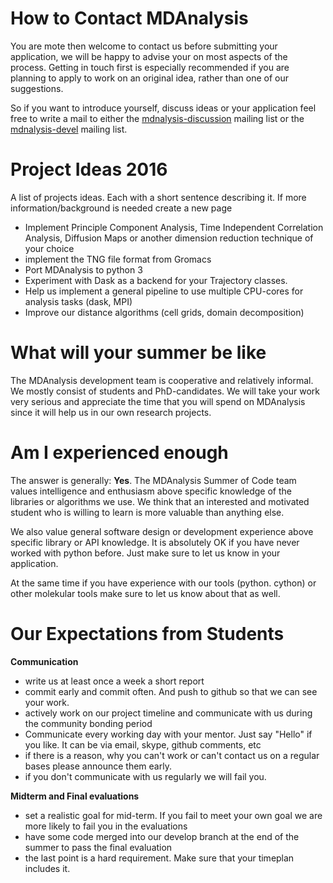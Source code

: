 # How to Contact MDAnalysis

You are mote then welcome to contact us before submitting your application, we will be happy to advise your on most aspects of the process. Getting in touch first is especially recommended if you are planning to apply to work on an original idea, rather than one of our suggestions.

So if you want to introduce yourself, discuss ideas or your application feel free to write a mail to either the [mdnalysis-discussion](http://groups.google.com/group/mdnalysis-discussion) mailing list or the [mdnalysis-devel](http://groups.google.com/group/mdnalysis-devel) mailing list.

# Project Ideas 2016

A list of projects ideas. Each with a short sentence describing it. If more information/background is needed 
create a new page

- Implement Principle Component Analysis, Time Independent Correlation Analysis, Diffusion Maps or another dimension reduction technique of your choice
- implement the TNG file format from Gromacs
- Port MDAnalysis to python 3
- Experiment with Dask as a backend for your Trajectory classes.
- Help us implement a general pipeline to use multiple CPU-cores for analysis tasks (dask, MPI)
- Improve our distance algorithms (cell grids, domain decomposition)

# What will your summer be like

The MDAnalysis development team is cooperative and relatively informal. We mostly consist of students and PhD-candidates. We will take your work very serious and appreciate the time that you will spend on MDAnalysis since it will help us in our own research projects.

# Am I experienced enough

The answer is generally: **Yes**. The MDAnalysis Summer of Code team values intelligence and enthusiasm above specific knowledge of the libraries or algorithms we use. We think that an interested and motivated student who is willing to learn is more valuable than anything else.

We also value general software design or development experience above specific library or API knowledge. It is absolutely OK if you have never worked with python before. Just make sure to let us know in your application.

At the same time if you have experience with our tools (python. cython) or other molekular tools make sure to let us know about that as well.

# Our Expectations from Students

**Communication**

- write us at least once a week a short report
- commit early and commit often. And push to github so that we can see your work.
- actively work on our project timeline and communicate with us during the community bonding period
- Communicate every working day with your mentor. Just say "Hello" if you like. It can be via email, skype, github comments, etc
- if there is a reason, why you can't work or can't contact us on a regular bases please announce them early.
- if you don't communicate with us regularly we will fail you.

**Midterm and Final evaluations**

- set a realistic goal for mid-term. If you fail to meet your own goal we are more likely to fail you in the evaluations
- have some code merged into our develop branch at the end of the summer to pass the final evaluation
- the last point is a hard requirement. Make sure that your timeplan includes it.
